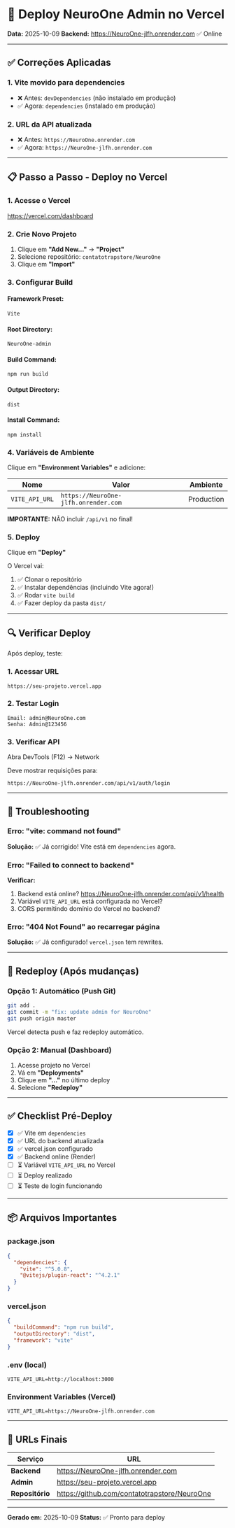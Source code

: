 ﻿# 🚀 Deploy NeuroOne Admin no Vercel

**Data:** 2025-10-09
**Backend:** https://NeuroOne-jlfh.onrender.com ✅ Online

---

## ✅ Correções Aplicadas

### 1. **Vite movido para dependencies**
- ❌ Antes: `devDependencies` (não instalado em produção)
- ✅ Agora: `dependencies` (instalado em produção)

### 2. **URL da API atualizada**
- ❌ Antes: `https://NeuroOne.onrender.com`
- ✅ Agora: `https://NeuroOne-jlfh.onrender.com`

---

## 📋 Passo a Passo - Deploy no Vercel

### 1. **Acesse o Vercel**
https://vercel.com/dashboard

### 2. **Crie Novo Projeto**
1. Clique em **"Add New..."** → **"Project"**
2. Selecione repositório: `contatotrapstore/NeuroOne`
3. Clique em **"Import"**

### 3. **Configurar Build**

#### Framework Preset:
```
Vite
```

#### Root Directory:
```
NeuroOne-admin
```

#### Build Command:
```
npm run build
```

#### Output Directory:
```
dist
```

#### Install Command:
```
npm install
```

### 4. **Variáveis de Ambiente**

Clique em **"Environment Variables"** e adicione:

| Nome | Valor | Ambiente |
|------|-------|----------|
| `VITE_API_URL` | `https://NeuroOne-jlfh.onrender.com` | Production |

**IMPORTANTE:** NÃO incluir `/api/v1` no final!

### 5. **Deploy**

Clique em **"Deploy"**

O Vercel vai:
1. ✅ Clonar o repositório
2. ✅ Instalar dependências (incluindo Vite agora!)
3. ✅ Rodar `vite build`
4. ✅ Fazer deploy da pasta `dist/`

---

## 🔍 Verificar Deploy

Após deploy, teste:

### 1. **Acessar URL**
```
https://seu-projeto.vercel.app
```

### 2. **Testar Login**
```
Email: admin@NeuroOne.com
Senha: Admin@123456
```

### 3. **Verificar API**
Abra DevTools (F12) → Network

Deve mostrar requisições para:
```
https://NeuroOne-jlfh.onrender.com/api/v1/auth/login
```

---

## 🐛 Troubleshooting

### Erro: "vite: command not found"
**Solução:** ✅ Já corrigido! Vite está em `dependencies` agora.

### Erro: "Failed to connect to backend"
**Verificar:**
1. Backend está online? https://NeuroOne-jlfh.onrender.com/api/v1/health
2. Variável `VITE_API_URL` está configurada no Vercel?
3. CORS permitindo domínio do Vercel no backend?

### Erro: "404 Not Found" ao recarregar página
**Solução:** ✅ Já configurado! `vercel.json` tem rewrites.

---

## 🔄 Redeploy (Após mudanças)

### Opção 1: Automático (Push Git)
```bash
git add .
git commit -m "fix: update admin for NeuroOne"
git push origin master
```
Vercel detecta push e faz redeploy automático.

### Opção 2: Manual (Dashboard)
1. Acesse projeto no Vercel
2. Vá em **"Deployments"**
3. Clique em **"..."** no último deploy
4. Selecione **"Redeploy"**

---

## ✅ Checklist Pré-Deploy

- [x] ✅ Vite em `dependencies`
- [x] ✅ URL do backend atualizada
- [x] ✅ vercel.json configurado
- [x] ✅ Backend online (Render)
- [ ] ⏳ Variável `VITE_API_URL` no Vercel
- [ ] ⏳ Deploy realizado
- [ ] ⏳ Teste de login funcionando

---

## 📦 Arquivos Importantes

### package.json
```json
{
  "dependencies": {
    "vite": "^5.0.8",
    "@vitejs/plugin-react": "^4.2.1"
  }
}
```

### vercel.json
```json
{
  "buildCommand": "npm run build",
  "outputDirectory": "dist",
  "framework": "vite"
}
```

### .env (local)
```env
VITE_API_URL=http://localhost:3000
```

### Environment Variables (Vercel)
```env
VITE_API_URL=https://NeuroOne-jlfh.onrender.com
```

---

## 🎯 URLs Finais

| Serviço | URL |
|---------|-----|
| **Backend** | https://NeuroOne-jlfh.onrender.com |
| **Admin** | https://seu-projeto.vercel.app |
| **Repositório** | https://github.com/contatotrapstore/NeuroOne |

---

**Gerado em:** 2025-10-09
**Status:** ✅ Pronto para deploy

